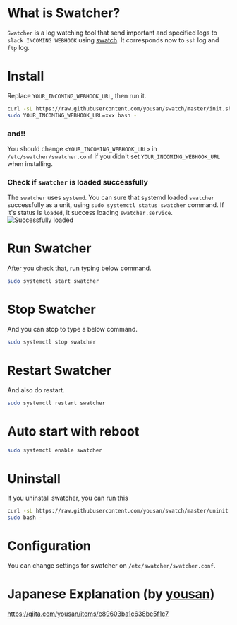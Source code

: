 # What is Swatcher?
`Swatcher` is a log watching tool that send important and specified logs to `slack INCOMING WEBHOOK` using [swatch](http://www.linux-mag.com/id/7807/). It corresponds now to `ssh` log and` ftp` log.

# Install
Replace `YOUR_INCOMING_WEBHOOK_URL`, then run it.
```bash
curl -sL https://raw.githubusercontent.com/yousan/swatch/master/init.sh | \
sudo YOUR_INCOMING_WEBHOOK_URL=xxx bash - 
```

### and!!
You should change `<YOUR_INCOMING_WEBHOOK_URL>` in `/etc/swatcher/swatcher.conf` if you didn't set `YOUR_INCOMING_WEBHOOK_URL` when installing.


### Check if `swatcher` is loaded successfully 
The `swatcher` uses `systemd`. You can sure that systemd loaded `swatcher` successfully as a unit, using `sudo systemctl status swatcher` command. If it's status is `loaded`, it success loading `swatcher.service`.
![Successfully loaded](https://raw.githubusercontent.com/yousan/swatcher/master/assets/successfully_loaded.png?raw=true)


# Run Swatcher 
After you check that, run typing below command.
```bash
sudo systemctl start swatcher
```

# Stop Swatcher
And you can stop to type a below command.
```bash
sudo systemctl stop swatcher
```

# Restart Swatcher
And also do restart.
```bash
sudo systemctl restart swatcher
```

# Auto start with reboot
```bash
sudo systemctl enable swatcher
```

# Uninstall
If you uninstall swatcher, you can run this
```bash
curl -sL https://raw.githubusercontent.com/yousan/swatch/master/uninit.sh | \
sudo bash -
```

# Configuration
You can change settings for swatcher on `/etc/swatcher/swatcher.conf`.


# Japanese Explanation (by [yousan](https://github.com/yousan))
https://qiita.com/yousan/items/e89603ba1c638be5f1c7
